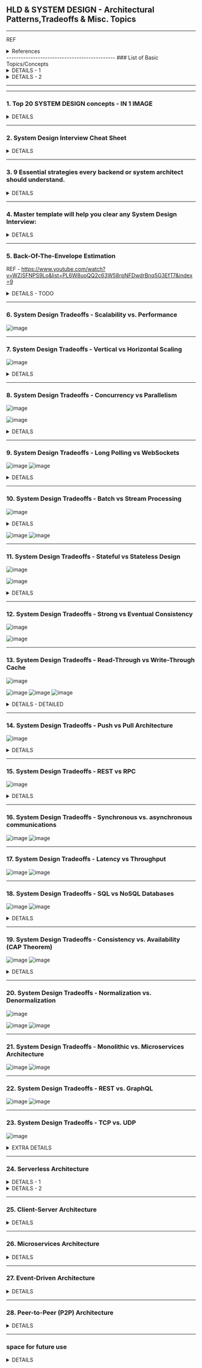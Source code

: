 ## HLD & SYSTEM DESIGN - Architectural Patterns,Tradeoffs & Misc. Topics

---------------------------------------------
REF
<details>
  <summary> References </summary>

- https://github.com/ashishps1/awesome-system-design-resources
- YouTube - System Design was HARD until I Learned these 30 Concepts
- YouTube - How I Mastered System Design Interviews

</details>
---------------------------------------------
### List of Basic Topics/Concepts

<details>
  <summary> DETAILS - 1  </summary>

## 📌 System Design Key Concepts
- [Scalability](https://blog.algomaster.io/p/scalability)
- [Availability](https://blog.algomaster.io/p/system-design-what-is-availability)
- [CAP Theorem](https://blog.algomaster.io/p/cap-theorem-explained)
- [ACID Transactions](https://blog.algomaster.io/p/what-are-acid-transactions-in-databases)
- [Consistent Hashing](https://blog.algomaster.io/p/consistent-hashing-explained)
- [Rate Limiting](https://blog.algomaster.io/p/rate-limiting-algorithms-explained-with-code)
- [SPOF](https://blog.algomaster.io/p/system-design-how-to-avoid-single-point-of-failures)
- [Fault Tolerance](https://www.cockroachlabs.com/blog/what-is-fault-tolerance/)
- [Consensus Algorithms](https://medium.com/@sourabhatta1819/consensus-in-distributed-system-ac79f8ba2b8c)
- [Gossip Protocol](http://highscalability.com/blog/2023/7/16/gossip-protocol-explained.html)
- [Service Discovery](https://blog.algomaster.io/p/service-discovery-in-distributed-systems)
- [API Design](https://abdulrwahab.medium.com/api-architecture-best-practices-for-designing-rest-apis-bf907025f5f)
- [Disaster Recovery](https://cloud.google.com/learn/what-is-disaster-recovery)
- [Distributed Tracing](https://www.dynatrace.com/news/blog/what-is-distributed-tracing/)

## 🛠️ System Design Building Blocks
- [APIs](https://blog.algomaster.io/p/whats-an-api)
- [Content Delivery Network (CDN)](https://blog.algomaster.io/p/content-delivery-networks)
- [Proxy vs Reverse Proxy](https://blog.algomaster.io/p/proxy-vs-reverse-proxy-explained)
- [Domain Name System (DNS)](https://www.cloudflare.com/learning/dns/what-is-dns/)
- [Caching](https://blog.algomaster.io/p/4d7d6f8a-6803-4c7b-85ca-864c87c2cbf2)
- [Caching Strategies](https://blog.algomaster.io/p/top-5-caching-strategies-explained)
- [Distributed Caching](https://blog.algomaster.io/p/distributed-caching)
- [API Gateway](https://blog.algomaster.io/p/what-is-an-api-gateway)
- [Load Balancing](https://blog.algomaster.io/p/load-balancing-algorithms-explained-with-code)
- [Databases Types](https://blog.algomaster.io/p/15-types-of-databases)
- [SQL vs NoSQL](https://blog.algomaster.io/p/sql-vs-nosql-7-key-differences)
- [Database Indexes](https://blog.algomaster.io/p/a-detailed-guide-on-database-indexes)
- [Consistency Patterns](https://systemdesign.one/consistency-patterns/)
- [HeartBeats](https://blog.algomaster.io/p/heartbeats-in-distributed-systems)
- [Circuit Breaker](https://medium.com/geekculture/design-patterns-for-microservices-circuit-breaker-pattern-276249ffab33)
- [Idempotency](https://blog.algomaster.io/p/idempotency-in-distributed-systems)
- [Database Scaling](https://blog.algomaster.io/p/system-design-how-to-scale-a-database)
- [Data Replication](https://redis.com/blog/what-is-data-replication/)
- [Data Redundancy](https://blog.algomaster.io/p/489440f1-9c80-4241-9ec8-de156964c3b9)
- [Database Sharding](https://blog.algomaster.io/p/what-is-database-sharding)
- [Database Architectures](https://www.mongodb.com/developer/products/mongodb/active-active-application-architectures/)
- [Failover](https://www.druva.com/glossary/what-is-a-failover-definition-and-related-faqs)
- [Bloom Filters](https://blog.algomaster.io/p/bloom-filters)
- [Message Queues](https://blog.algomaster.io/p/message-queues)
- [WebSockets](https://blog.algomaster.io/p/websockets)
- [Checksums](https://blog.algomaster.io/p/what-are-checksums)
- [Microservices Guidelines](https://newsletter.systemdesign.one/p/netflix-microservices) 
- [Distributed Locking](https://martin.kleppmann.com/2016/02/08/how-to-do-distributed-locking.html)

## ⚖️ System Design Tradeoffs
- [Top 15 Tradeoffs](https://blog.algomaster.io/p/system-design-top-15-trade-offs)
- [Vertical vs Horizontal Scaling](https://blog.algomaster.io/p/system-design-vertical-vs-horizontal-scaling)
- [Concurrency vs Parallelism](https://blog.algomaster.io/p/concurrency-vs-parallelism)
- [Long Polling vs WebSockets](https://blog.algomaster.io/p/long-polling-vs-websockets)
- [Batch vs Stream Processing](https://blog.algomaster.io/p/batch-processing-vs-stream-processing)
- [Stateful vs Stateless Design](https://blog.algomaster.io/p/741dff8e-10ea-413e-8dd2-be57434917d2)
- [Strong vs Eventual Consistency](https://blog.algomaster.io/p/7d9da525-fe25-4e16-94e8-8056e7c57934)
- [Read-Through vs Write-Through Cache](https://blog.algomaster.io/p/59cae60d-9717-4e20-a59e-759e370db4e5)
- [Push vs Pull Architecture](https://blog.algomaster.io/p/af5fe2fe-9a4f-4708-af43-184945a243af)
- [REST vs RPC](https://blog.algomaster.io/p/106604fb-b746-41de-88fb-60e932b2ff68)
- [Synchronous vs. asynchronous communications](https://blog.algomaster.io/p/aec1cebf-6060-45a7-8e00-47364ca70761)
- [Latency vs Throughput](https://aws.amazon.com/compare/the-difference-between-throughput-and-latency/)

## 🖇️ System Design Architectural Patterns
- [Client-Server Architecture](https://blog.algomaster.io/p/4585cf8e-30a4-4295-936f-308a25cb716c)
- [Microservices Architecture](https://medium.com/hashmapinc/the-what-why-and-how-of-a-microservices-architecture-4179579423a9)
- [Serverless Architecture](https://blog.algomaster.io/p/2edeb23b-cfa5-4b24-845e-3f6f7a39d162)
- [Event-Driven Architecture](https://www.confluent.io/learn/event-driven-architecture/)
- [Peer-to-Peer (P2P) Architecture](https://www.spiceworks.com/tech/networking/articles/what-is-peer-to-peer/)

</details>


<details>
  <summary> DETAILS - 2 </summary>


REF - https://www.linkedin.com/feed/update/urn:li:activity:7292128537635938306?updateEntityUrn=urn%3Ali%3Afs_updateV2%3A%28urn%3Ali%3Aactivity%3A7292128537635938306%2CFEED_DETAIL%2CEMPTY%2CDEFAULT%2Cfalse%29

𝐒𝐲𝐬𝐭𝐞𝐦 𝐃𝐞𝐬𝐢𝐠𝐧 𝐂𝐨𝐦𝐩𝐨𝐧𝐞𝐧𝐭𝐬

📌 𝐍𝐞𝐭𝐰𝐨𝐫𝐤𝐢𝐧𝐠
DNS - Domain Name System (resolvers, nameservers, records)
Load Balancers - Hardware, software, Layer 4, Layer 7
CDNs - Content Delivery Networks (caching, edge servers)
Proxies - Forward, reverse, transparent, anonymous
VPNs - Virtual Private Networks (tunneling protocols)
Firewalls - Packet filtering, stateful inspection
NAT - Network Address Translation
Gateways - Connect different networks
Routers - Direct traffic between networks

📌 𝐒𝐭𝐨𝐫𝐚𝐠𝐞
Databases - SQL, NoSQL (key-value, document, columnar, graph), NewSQL
Object Storage - Amazon S3, Google Cloud Storage, Azure Blob Storage
Block Storage - Network-attached storage (NAS), storage area networks (SAN)
File Systems - Distributed file systems (HDFS, Ceph), Network File System (NFS)
Caching - Redis, Memcached, Varnish, CDN edge caches

📌 𝐂𝐨𝐦𝐩𝐮𝐭𝐞
Servers - Bare metal, virtual machines (VMs)
Containers - Docker, Kubernetes, container orchestration
Serverless - AWS Lambda, Azure Functions, Google Cloud Functions
FaaS - Function-as-a-Service
PaaS - Platform-as-a-Service

📌 𝐂𝐨𝐦𝐦𝐮𝐧𝐢𝐜𝐚𝐭𝐢𝐨𝐧
APIs - REST, GraphQL, SOAP, gRPC
Message Queues - RabbitMQ, Kafka, ActiveMQ, Amazon SQS
WebSockets - Real-time, full-duplex communication
RPC - Remote Procedure Call, XML-RPC, JSON-RPC
Pub/Sub - Publish-subscribe messaging pattern
Service Mesh - Istio, Linkerd

📌 𝐀𝐫𝐜𝐡𝐢𝐭𝐞𝐜𝐭𝐮𝐫𝐚𝐥 𝐏𝐚𝐭𝐭𝐞𝐫𝐧𝐬
Microservices - Domain-driven design (DDD), service discovery, API gateways
Monolithic - Layered architecture, MVC, MVP
Event-driven - Event sourcing, CQRS
Serverless - FaaS, BaaS (Backend-as-a-Service)

📌 𝐒𝐜𝐚𝐥𝐚𝐛𝐢𝐥𝐢𝐭𝐲 & 𝐑𝐞𝐥𝐢𝐚𝐛𝐢𝐥𝐢𝐭𝐲
Horizontal Scaling - Load balancers, auto-scaling groups
Vertical Scaling - Larger instances, more resources
Replication - Master-slave, master-master
Sharding - Partitioning data across multiple databases
Redundancy - Multiple instances, failover mechanisms
Fault Tolerance - Graceful degradation, circuit breakers
Disaster Recovery - Backups, replication, geo-redundancy

📌 𝐒𝐞𝐜𝐮𝐫𝐢𝐭𝐲
Authentication - Multi-factor authentication (MFA), single sign-on (SSO), OAuth, OpenID Connect
Authorization - Role-based access control (RBAC), Attribute-based access control
Encryption - Symmetric, asymmetric, hashing algorithms
Security Protocols - TLS/SSL, HTTPS, SSH
Web Application Firewalls - Protect against web attacks
Intrusion Detection Systems - Identify malicious activity

📌 𝐎𝐛𝐬𝐞𝐫𝐯𝐚𝐛𝐢𝐥𝐢𝐭𝐲
Monitoring - Prometheus, Grafana, Datadog, New Relic
Logging - ELK Stack (Elasticsearch, Logstash, Kibana), Splunk
Tracing - Distributed tracing (Jaeger, Zipkin)
Metrics - Counters, gauges, histograms, summaries

  
</details>

---------------------------------------------
---------------------------------------------
### 1. Top 20 SYSTEM DESIGN concepts - IN 1 IMAGE

<details>
  <summary>DETAILS</summary>


REF - https://www.linkedin.com/posts/goyalshalini_%F0%9D%97%9C%F0%9D%97%BA%F0%9D%97%AE%F0%9D%97%B4%F0%9D%97%B6%F0%9D%97%BB%F0%9D%97%B2-%F0%9D%97%AC%F0%9D%97%BC%F0%9D%98%82%F0%9D%97%BF%F0%9D%97%B2-%F0%9D%97%98%F0%9D%98%85%F0%9D%97%BD%F0%9D%97%B9%F0%9D%97%AE%F0%9D%97%B6%F0%9D%97%BB-activity-7295328293300408320-Kdhs?utm_source=share&utm_medium=member_desktop&rcm=ACoAAAIh2k0BHRexgcUGG3vfuFnxcH1BNFg9ttU

![image](https://github.com/user-attachments/assets/41c2bdf5-bdaa-4d30-9187-32d8fce1cae7)

![1739309740363](https://github.com/user-attachments/assets/affdeea2-42dc-4dac-80ea-33667d9ed1b9)
  
</details>


---------------------------------------------
### 2. System Design Interview Cheat Sheet

<details>
  <summary>DETAILS</summary>
---------------------------------------------


REF - https://www.linkedin.com/posts/jeanmalaquias_csharp-efcore-dotnet-activity-7312424683457433600-rJzV?utm_source=share&utm_medium=member_desktop&rcm=ACoAAAIh2k0BHRexgcUGG3vfuFnxcH1BNFg9ttU

General Principles

Understand Requirements:
Clarify functional and non-functional requirements.
Ask about user load, data consistency, latency, and availability.

High-Level Architecture:
Break down the system into components (e.g., frontend, backend, database).
Consider using microservices vs. monolithic architecture.

Scalability:
Vertical vs. horizontal scaling.
Load balancing and caching strategies.

Data Storage:
SQL vs. NoSQL databases based on use case.
Understand data modeling and indexing.
APIs:

REST vs. GraphQL; design endpoints considering CRUD operations.
Rate limiting and versioning.

Reliability and Fault Tolerance:
Redundancy, failover strategies, and data backups.
Circuit breakers and retries for failed requests.

Security:
Authentication (OAuth, JWT) and authorization mechanisms.
Data encryption and secure communication (HTTPS).

Monitoring and Logging:
Set up metrics, alerts, and logs for system health.
Use tools like Prometheus, Grafana, ELK stack.

💣 Common System Design Problems

Design a URL Shortener:
Components: API for shortening, database for storing mappings.
Consider collision handling and analytics.
Design a Social Media Feed:

Components: User service, post service, feed generation.
Consider real-time updates and caching strategies.
Design a Chat Application:

Components: WebSocket server for real-time communication, user management.
Handle message delivery guarantees (e.g., at least once).
Design a Ride-Sharing Service:

Components: User location tracking, matching algorithm, payment processing.
Consider scalability and latency in real-time updates.

Design a Video Streaming Service:
Components: Video storage, transcoding, content delivery network (CDN).
Consider adaptive bitrate streaming.

✔️ Useful Tips
Think Aloud: Communicate your thought process clearly.
Use Diagrams: Sketch architectures on a whiteboard or paper to illustrate your ideas.
Iterate on Designs: Start with a simple version and add complexity as needed.
Trade-offs: Discuss the trade-offs for design decisions (e.g., consistency vs. availability).
Practice: Work through common problems with peers or use online platforms for mock interviews.

🔎 Example Questions to Practice
How would you design a system to handle millions of concurrent users?
Describe the architecture of a payment processing system.
How would you design a distributed cache system?
What considerations would you make for a system that requires high availability?

🔦 Conclusion
Keep this cheat sheet handy for quick reference and practice system design problems frequently to become familiar with various architectures and trade-offs. Good luck with your interview preparation!

![1735856005387](https://github.com/user-attachments/assets/879f64f4-26fd-4ceb-ab2e-ca29adab7c43)

</details>

---------------------------------------------
### 3. 9 Essential strategies every backend or system architect should understand.

<DETAILS>
  <summary>DETAILS </summary>
  
REF - https://www.linkedin.com/posts/goyalshalini_9-powerful-systems-for-system-design-mastering-activity-7309823797019201536-687t?utm_source=share&utm_medium=member_desktop&rcm=ACoAAAIh2k0BHRexgcUGG3vfuFnxcH1BNFg9ttU

1. How to Handle Traffic
Use load balancers to distribute user traffic efficiently. Support scaling by routing and health checks across backend servers.

2. How to Store Data
Choose the right database—SQL for consistency, NoSQL for speed. Use in-memory caches and data lakes where needed.

3. How to Scale Systems
Vertical scaling adds power to one machine. Horizontal scaling distributes load across multiple servers for high availability.

4. How to Design APIs
Follow REST principles. Use clean naming, standard HTTP methods, and secure endpoints. Always version your APIs.

5. How to Handle Failures
Apply the circuit breaker pattern to stop cascading issues. Retry on failure and monitor services for resilience.

![1742769704756](https://github.com/user-attachments/assets/f0127b1e-947b-403a-86c6-566def95c8ae)

</details>

---------------------------------------------
### 4. Master template will help you clear any System Design Interview:

<DETAILS>
  <summary> DETAILS </summary>
  
REF - https://www.linkedin.com/feed/update/urn:li:activity:7308467700404563968?updateEntityUrn=urn%3Ali%3Afs_updateV2%3A%28urn%3Ali%3Aactivity%3A7308467700404563968%2CFEED_DETAIL%2CEMPTY%2CDEFAULT%2Cfalse%29

1. Golden Rules.

➥ Read heavy? Use cache
↳ Speed up data retrieval for frequently accessed data.

➥ Write heavy? Use queue
↳ Handle write requests asynchronously to avoid slowdowns.

➥ Need speed? Use cache & CDN
↳ Deliver content blazingly fast to users worldwide.

2. Choosing the Right Tech.

➥ Reliable & structured data? Use SQL Database
↳ Think banking, customer info, etc.

➥ Unstructured data? Use NoSQL database
↳ Perfect for flexible data like social media posts.

➥ Big files & images? Use blob storage
↳ Efficiently store and manage large objects.

➥ User-to-user communication? 
↳ Use WebSockets

3. Scaling & Performance.

➥ Massive SQL database? Shard it
↳ Distribute data across multiple servers for better performance.

➥ High traffic? Use a load balancer
↳ Spread user requests evenly across your servers.

➥ Global reach? Use CDN
↳ Deliver content from servers closest to users for faster loading.

4. Advanced Techniques.

➥ Graph data? Use the graph database
↳ Powerful for analyzing connections and relationships.

➥ Horizontal scaling? Scale it out
↳ Add more servers to handle the increasing load.

➥ Fast queries? Use DB indexing
↳ Improve database search speeds significantly.

5. Bonus Tips.

➥ Break down big jobs
↳ Batch processing makes data handling more efficient.

➥ Prevent overloads
↳ Use rate limiters to stop denial-of-service attacks.

➥ Use API gateway
↳ Manage communication between services.

➥Redundancy is key
↳ Ensure your system keeps running even if parts fail.

---------------------------------------------
#### 80% of concepts and topics frequently asked about system design are based on 20% of these problems. I would recommend having a strong understanding of these if you've got an upcoming interview: 

![image](https://github.com/user-attachments/assets/04450657-e32d-4682-aec9-7a176834b37c)
![image](https://github.com/user-attachments/assets/6732e737-c58c-484f-b296-78c2dde5d1df)
  
</DETAILS>

---------------------------------------------
### 5. Back-Of-The-Envelope Estimation

REF - https://www.youtube.com/watch?v=WZjSFNPS9Lo&list=PL6W8uoQQ2c63W58rpNFDwdrBnq5G3EfT7&index=9

<DETAILS>
  <summary> DETAILS - TODO </summary>

</DETAILS> 

---------------------------------------------
### 6. System Design Tradeoffs - Scalability vs. Performance
![image](https://github.com/user-attachments/assets/73055432-63fd-4464-a3b7-8de0b1f1cfab)

---------------------------------------------
### 7. System Design Tradeoffs - Vertical vs Horizontal Scaling
![image](https://github.com/user-attachments/assets/08f7f380-41ea-4e20-886a-f0d4e39bdded)

<DETAILS>
  <summary> DETAILS </summary>

https://blog.algomaster.io/p/system-design-vertical-vs-horizontal-scaling
</DETAILS> 
 
---------------------------------------------
### 8. System Design Tradeoffs - Concurrency vs Parallelism
![image](https://github.com/user-attachments/assets/78dd2b56-e141-41b8-9371-22d74300fa1c)

![image](https://github.com/user-attachments/assets/915c758e-3308-425f-a4d7-77cac4bc1565)

<DETAILS>
  <summary> DETAILS </summary>

https://blog.algomaster.io/p/concurrency-vs-parallelism
</DETAILS> 

---------------------------------------------
### 9. System Design Tradeoffs - Long Polling vs WebSockets
![image](https://github.com/user-attachments/assets/7fdcabb9-ac93-40b0-a0cf-9944850b19c6)
![image](https://github.com/user-attachments/assets/009f9bd4-68e6-4a1d-b22e-8716cad40087)

<DETAILS>
  <summary> DETAILS </summary>

https://blog.algomaster.io/p/long-polling-vs-websockets
</DETAILS> 

---------------------------------------------
### 10. System Design Tradeoffs - Batch vs Stream Processing
![image](https://github.com/user-attachments/assets/5bd0c198-4174-465d-b5d4-c10aadb4895b)

<DETAILS>
  <summary> DETAILS </summary>
REF - https://blog.algomaster.io/p/batch-processing-vs-stream-processing
  
![image](https://github.com/user-attachments/assets/459aad3f-5fb1-4934-bca0-8dd8f92c23ea)
![image](https://github.com/user-attachments/assets/0904424d-aa93-4803-af9f-426594c06b16)
![image](https://github.com/user-attachments/assets/0d995b49-6c1e-43de-9da5-ee8891040d37)
![image](https://github.com/user-attachments/assets/7f3bf1ad-3514-4f82-a8ee-025b0ef6d581)
![image](https://github.com/user-attachments/assets/ae4fcb0b-167a-4e34-b168-e7c67ee35175)

![image](https://github.com/user-attachments/assets/9e18005b-edd3-4e59-8e39-65e3fbadd408)
![image](https://github.com/user-attachments/assets/7e7e62f8-2051-4bbe-956c-247623865e3c)
![image](https://github.com/user-attachments/assets/e1638c2a-f23b-4299-9c27-6278b5a9f895)
![image](https://github.com/user-attachments/assets/ee80bfa6-c88c-4857-a58d-e92447474dc3)

</DETAILS> 

![image](https://github.com/user-attachments/assets/d486814a-58fe-4d83-b82c-d778547add96)
![image](https://github.com/user-attachments/assets/82a2b7c3-fd76-4731-82f4-299cb1fd7cd4)

---------------------------------------------
### 11. System Design Tradeoffs - Stateful vs Stateless Design
![image](https://github.com/user-attachments/assets/0f4a3aaf-bef1-4c2a-ba96-cde3c30c066d)

![image](https://github.com/user-attachments/assets/59abcbc6-6820-433d-9ab2-ea1f9212f4de)

<DETAILS>
  <summary> DETAILS </summary>
REF - https://blog.algomaster.io/p/741dff8e-10ea-413e-8dd2-be57434917d2
  
![image](https://github.com/user-attachments/assets/dd20391f-70e7-4a39-a2ad-60bb58f3c524)
![image](https://github.com/user-attachments/assets/56fd1582-d944-4a6d-8e45-698a8e07b7af)
![image](https://github.com/user-attachments/assets/49a95082-d753-4687-911b-403e31262879)
![image](https://github.com/user-attachments/assets/3e53d003-f606-41e7-a36e-6b5a8e1e1181)
![image](https://github.com/user-attachments/assets/3037cee0-3969-43fc-bfc1-c1908dd27b2b)
![image](https://github.com/user-attachments/assets/0beb3f56-734f-4d14-a99f-8e91f97a3681)
![image](https://github.com/user-attachments/assets/b0419ea3-cef3-4144-83af-0b01a3b75ce6)
![image](https://github.com/user-attachments/assets/c9aac1a8-6416-40ee-b91a-f06fe8cebc41)
![image](https://github.com/user-attachments/assets/3d08e05f-34ff-4262-a56f-bf25e0ec02e0)
![image](https://github.com/user-attachments/assets/f7da95fd-c5f7-4720-aafa-c30db63fa568)
![image](https://github.com/user-attachments/assets/4f3d8ad8-b046-48f3-9945-f9a63d333b1d)

</DETAILS> 

---------------------------------------------
### 12. System Design Tradeoffs - Strong vs Eventual Consistency
![image](https://github.com/user-attachments/assets/ef2de6f8-db58-42f3-be7f-145964cfd58c)

![image](https://github.com/user-attachments/assets/8f5179b5-b16f-4fba-9a7f-e5a81c73646b)

---------------------------------------------
### 13. System Design Tradeoffs - Read-Through vs Write-Through Cache
![image](https://github.com/user-attachments/assets/20dc49a7-850f-40e3-9705-7514a0b9756e)

![image](https://github.com/user-attachments/assets/c2d6c65a-327d-49d9-ac52-49fcddd364b7)
![image](https://github.com/user-attachments/assets/9c546502-1ec0-4da9-9bf5-9e257206929d)
![image](https://github.com/user-attachments/assets/6148ad8d-33fc-498d-9525-376e63589307)

<DETAILS>
  <summary> DETAILS - DETAILED </summary>
  
REF -  https://blog.algomaster.io/i/142162092/read-through-vs-write-through-cache
       https://blog.algomaster.io/p/741dff8e-10ea-413e-8dd2-be57434917d2 
  
![image](https://github.com/user-attachments/assets/e1720703-c546-4691-b16a-5c2cb054d7aa)
![image](https://github.com/user-attachments/assets/9c71fdd9-a7fa-4923-a863-fc776b8203b8)
![image](https://github.com/user-attachments/assets/742eec87-6f53-4cd5-aa1d-9ea99b5a5d5c)
![image](https://github.com/user-attachments/assets/c3c5e2c2-1f3f-4e97-9755-0c610fbd75fd)
![image](https://github.com/user-attachments/assets/552218c1-8d83-4730-a21e-97fb038edbf6)
![image](https://github.com/user-attachments/assets/e751a02a-84e9-4353-a24b-071f867e7a30)

</DETAILS> 
 
---------------------------------------------
### 14. System Design Tradeoffs - Push vs Pull Architecture
![image](https://github.com/user-attachments/assets/42723fd0-97d9-4874-80d6-98ef0c91df68)

<DETAILS>
  <summary> DETAILS </summary>

![image](https://github.com/user-attachments/assets/c5c0d001-5128-4c31-8750-d5e7d8706c25)
![image](https://github.com/user-attachments/assets/6e73bb58-cb8c-4f03-a2aa-562e0ff804f4)
![image](https://github.com/user-attachments/assets/573603c0-e8fc-479f-a19b-7a51bf2a10c0)
![image](https://github.com/user-attachments/assets/862ab35b-398c-42f8-b3bd-acb78ff3393f)
![image](https://github.com/user-attachments/assets/e0dc4c0f-975f-433d-844a-13f5fb602fc3)

</DETAILS> 
 
---------------------------------------------
### 15. System Design Tradeoffs - REST vs RPC
![image](https://github.com/user-attachments/assets/a11d5723-5abf-4a1b-9da7-07bd556517c7)

<DETAILS>
  <summary> DETAILS </summary>

![image](https://github.com/user-attachments/assets/5e7394cc-1979-4db4-af55-cd40cdc828e9)
![image](https://github.com/user-attachments/assets/4da61735-cec6-4880-ba7c-793a492b230e)
![image](https://github.com/user-attachments/assets/dddf4c2b-48d7-4eee-a07f-76559b6b1f29)
![image](https://github.com/user-attachments/assets/dc6d2412-eb0e-49d9-b9e9-9f0526952a6c)

![image](https://github.com/user-attachments/assets/ea5c5a3d-f9c7-401d-8df2-3252d7f1cdfe)
![image](https://github.com/user-attachments/assets/a1809f4d-e297-45ba-b5d6-ee30e88efcc2)
![image](https://github.com/user-attachments/assets/3002abd3-5c01-41b6-bcda-ee776be9d156)
![image](https://github.com/user-attachments/assets/9a861d5e-e11f-487a-a304-01204e6126b4)

</DETAILS> 

---------------------------------------------
### 16. System Design Tradeoffs - Synchronous vs. asynchronous communications
![image](https://github.com/user-attachments/assets/9e72895a-8e12-4891-a574-e3304e3bd38d)
![image](https://github.com/user-attachments/assets/40b0dc98-ff45-44ee-8dd4-da8a7e0c4dc3)
 
---------------------------------------------
### 17. System Design Tradeoffs - Latency vs Throughput
![image](https://github.com/user-attachments/assets/75cf09dc-2f35-48e1-b9d0-4c6a8eb48fd3)
![image](https://github.com/user-attachments/assets/5507cd1e-5a4d-4653-ae3c-a8c74c610cd3)
 
---------------------------------------------
### 18. System Design Tradeoffs - SQL vs NoSQL Databases
![image](https://github.com/user-attachments/assets/1f718175-4022-4703-9a59-48f953847ae8)
![image](https://github.com/user-attachments/assets/af8130e3-43e1-404b-9c71-c5d5f7245950)

<DETAILS>
  <summary> DETAILS </summary>

![image](https://github.com/user-attachments/assets/5f5b6af1-a8a6-4016-aed2-df6080e2c425)

</DETAILS> 
 
---------------------------------------------
### 19. System Design Tradeoffs - Consistency vs. Availability (CAP Theorem)
![image](https://github.com/user-attachments/assets/3a2203cb-682f-4f4d-bad3-078e1b038234)
![image](https://github.com/user-attachments/assets/4b40299d-8b90-4ab9-8059-69c89b6fbfca)

<DETAILS>
  <summary> DETAILS </summary>

![image](https://github.com/user-attachments/assets/8c94b122-6243-4c9c-b0cb-5f22e95e35aa)

</DETAILS> 

---------------------------------------------
### 20. System Design Tradeoffs - Normalization vs. Denormalization
![image](https://github.com/user-attachments/assets/2ea691ee-4478-4267-b179-c56fdaecef0d)

![image](https://github.com/user-attachments/assets/edd3843c-a388-490f-ae36-b3fd5771f6d6)
![image](https://github.com/user-attachments/assets/7384de09-7285-4298-af55-d110a223b7e5)

---------------------------------------------
### 21. System Design Tradeoffs - Monolithic vs. Microservices Architecture
![image](https://github.com/user-attachments/assets/5a65ef17-e9f6-43d0-8147-e9bb1d950f97)
![image](https://github.com/user-attachments/assets/2dd3c1d1-6442-49a3-ae19-acc3dab5e0c2)
 
---------------------------------------------
### 22. System Design Tradeoffs - REST vs. GraphQL
![image](https://github.com/user-attachments/assets/78cb7603-66b0-4305-a8af-1cc1c9b58f42)
![image](https://github.com/user-attachments/assets/5ec54aa3-5dcc-43ce-87d5-11e859eeb1b8)

---------------------------------------------
### 23. System Design Tradeoffs - TCP vs. UDP

![image](https://github.com/user-attachments/assets/498c0c25-9656-40b5-9c90-ded4b64d85cc)

<DETAILS>
  <summary> EXTRA DETAILS </summary>

![image](https://github.com/user-attachments/assets/cac856b2-4593-4520-a83d-9fdb79f28498)
![image](https://github.com/user-attachments/assets/cfdda2e0-1b52-4e8b-bae3-a63c903587bc)
![image](https://github.com/user-attachments/assets/3874dcc8-3647-4f99-a771-5975512e778d)
![image](https://github.com/user-attachments/assets/2cea644c-e34e-447f-ab3d-06e6fba9f12b)
</DETAILS> 

---------------------------------------------
### 24. Serverless Architecture
<DETAILS>
  <summary> DETAILS - 1</summary>

![image](https://github.com/user-attachments/assets/76e04783-c9ed-4c83-8aa5-bd1a1751ba3f)
![image](https://github.com/user-attachments/assets/f3d6c7f3-1fe3-430f-b575-f6beeeccc53c)
![image](https://github.com/user-attachments/assets/f3a84888-a860-4ed2-9784-0e3607935771)
  
</DETAILS> 

<DETAILS>
  <summary> DETAILS - 2 </summary>
  
REF - https://blog.algomaster.io/p/2edeb23b-cfa5-4b24-845e-3f6f7a39d162
  
![image](https://github.com/user-attachments/assets/3cbafaaa-24da-462b-8c5d-9e6ec435c566)
![image](https://github.com/user-attachments/assets/e5c768d4-f60a-4cca-9e3d-388f74ae0ac9)
![image](https://github.com/user-attachments/assets/382f2acd-4f91-4d95-8e58-42adc7b75cc7)
![image](https://github.com/user-attachments/assets/9a783bfc-8622-4703-a371-dea0e23c2c49)
![image](https://github.com/user-attachments/assets/ad68f841-e4ee-4538-9309-15a8e247f6f9)
![image](https://github.com/user-attachments/assets/df1017a8-742a-4bdc-b89a-30c3cb7ac82f)
![image](https://github.com/user-attachments/assets/0f21fe2c-79b4-42fc-bf39-dd0710d80e4b)
![image](https://github.com/user-attachments/assets/31d5d5d6-64fa-4b9f-bc72-554dafe4fd59)
![image](https://github.com/user-attachments/assets/cd523677-463d-40c7-9a08-beb63d24d111)
  
</DETAILS> 

---------------------------------------------
### 25. Client-Server Architecture
<DETAILS>
  <summary> DETAILS </summary>

![image](https://github.com/user-attachments/assets/35afbb1c-1b75-4b65-b99e-4561533e0da5)
![image](https://github.com/user-attachments/assets/f163da80-1153-4f60-a8d6-de820e622609)
![image](https://github.com/user-attachments/assets/78881b54-48b6-418f-8bad-befbf6d778fd)
![image](https://github.com/user-attachments/assets/44350c1b-b79d-4fde-8bce-78b245b33b34)
![image](https://github.com/user-attachments/assets/15b7cf39-61fd-4169-bba1-1584673d4ce6)
![image](https://github.com/user-attachments/assets/8a78fb9d-f45e-4bc7-b01c-c0d49e781b73)
![image](https://github.com/user-attachments/assets/ccf25764-63ae-4fc9-8e08-3ceddfcfb484)
![image](https://github.com/user-attachments/assets/96d1fbdc-acab-47cc-8518-45f512cefb93)
![image](https://github.com/user-attachments/assets/d3f57406-edbd-4706-ae2e-1da2dd40359b)

</DETAILS> 

---------------------------------------------
### 26. Microservices Architecture
<DETAILS>
  <summary> DETAILS  </summary>

![image](https://github.com/user-attachments/assets/be00edd4-792f-475c-869a-c6901076d0b7)
![image](https://github.com/user-attachments/assets/b383d53c-425b-48aa-ab4e-5fec22993de6)
![image](https://github.com/user-attachments/assets/04332d8d-8056-469b-b5d3-36b14dc31f62)
![image](https://github.com/user-attachments/assets/aef9ee41-7596-4160-85dd-7121b9d55e18)
![image](https://github.com/user-attachments/assets/bf8b1db9-d2a4-477a-a3f2-2f41bd571718)
![image](https://github.com/user-attachments/assets/89ef9b73-f810-4a0e-8de1-b0f504d33ef9)
  
</DETAILS> 

---------------------------------------------
### 27. Event-Driven Architecture
<DETAILS>
  <summary> DETAILS </summary>

![image](https://github.com/user-attachments/assets/c0560a06-f7dc-4361-b053-316c56ad7816)
![image](https://github.com/user-attachments/assets/2f86091b-490c-4100-9ccc-f22860ec2a40)
![image](https://github.com/user-attachments/assets/bd50f87e-72d0-49a6-ad67-d2e5e7bd382b)
![image](https://github.com/user-attachments/assets/7f3a8c58-b76d-408a-ad27-d4c2aab4fa29)
![image](https://github.com/user-attachments/assets/faf6917a-185e-44bc-8cee-7f1c41f06662)
 
</DETAILS> 

---------------------------------------------
### 28. Peer-to-Peer (P2P) Architecture
<DETAILS>
  <summary> DETAILS  </summary>

![image](https://github.com/user-attachments/assets/c1b9d955-728a-40a3-ba84-b90828a1df39)
![image](https://github.com/user-attachments/assets/aceff574-747e-4375-af74-5494b9e94caf)
![image](https://github.com/user-attachments/assets/103bdad7-e98c-401e-b0fa-c8cdab715cd3)
![image](https://github.com/user-attachments/assets/cb655822-ed33-48a5-a1ba-9b3ded513aa8)
![image](https://github.com/user-attachments/assets/e7530ff5-4bc3-4fd2-8762-89fa5898fa65) 
</DETAILS> 

---------------------------------------------
### space for future use
<DETAILS>
  <summary> DETAILS </summary>

</DETAILS> 

